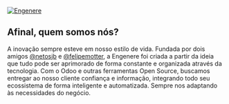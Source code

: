 [![Engenere](https://storage.googleapis.com/engenere/Engenere-Logo2.webp)](#)
## Afinal, quem somos nós?
A inovação sempre esteve em nosso estilo de vida. Fundada por dois amigos [@netosjb](https://github.com/netosjb) e [@felipemotter](https://github.com/felipemotter), a Engenere foi criada a partir da ideia que tudo pode ser aprimorado de forma constante e organizada através da tecnologia. Com o Odoo e outras ferramentas Open Source, buscamos entregar ao nosso cliente confiança e informação, integrando todo seu ecossistema de forma inteligente e automatizada. Sempre nos adaptando às necessidades do negócio.
